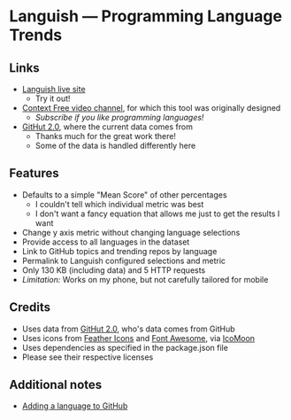 # Languish &mdash; Programming Language Trends

## Links

- [Languish live site](https://tjpalmer.github.io/languish/)
  - Try it out!
- [Context Free video channel](https://www.youtube.com/channel/UCS4FAVeYW_IaZqAbqhlvxlA), for which this tool was originally designed
  - *Subscribe if you like programming languages!*
- [GitHut 2.0](https://madnight.github.io/githut/), where the current data comes from
  - Thanks much for the great work there!
  - Some of the data is handled differently here


## Features

- Defaults to a simple "Mean Score" of other percentages
  - I couldn't tell which individual metric was best
  - I don't want a fancy equation that allows me just to get the results I want
- Change y axis metric without changing language selections
- Provide access to all languages in the dataset
- Link to GitHub topics and trending repos by language
- Permalink to Languish configured selections and metric
- Only 130 KB (including data) and 5 HTTP requests
- *Limitation:* Works on my phone, but not carefully tailored for mobile


## Credits

- Uses data from [GitHut 2.0](https://madnight.github.io/githut/), who's data comes from GitHub
- Uses icons from [Feather Icons](https://feathericons.com/) and [Font Awesome](https://fontawesome.com/), via [IcoMoon](https://icomoon.io/)
- Uses dependencies as specified in the package.json file
- Please see their respective licenses


## Additional notes

- [Adding a language to GitHub](https://github.com/github/linguist/blob/master/CONTRIBUTING.md#adding-a-language)
